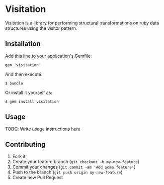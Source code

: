 # Visitation

Visitation is a library for performing structural transformations on ruby data
structures using the visitor pattern.

## Installation

Add this line to your application's Gemfile:

    gem 'visitation'

And then execute:

    $ bundle

Or install it yourself as:

    $ gem install visitation

## Usage

TODO: Write usage instructions here

## Contributing

1. Fork it
2. Create your feature branch (`git checkout -b my-new-feature`)
3. Commit your changes (`git commit -am 'Add some feature'`)
4. Push to the branch (`git push origin my-new-feature`)
5. Create new Pull Request
